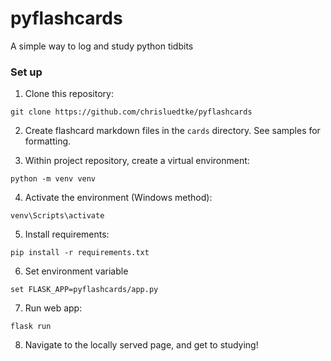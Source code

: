 # pyflashcards

A simple way to log and study python tidbits

### Set up
1. Clone this repository:
```
git clone https://github.com/chrisluedtke/pyflashcards
```
2. Create flashcard markdown files in the `cards` directory. See samples for formatting.

3. Within project repository, create a virtual environment:
```
python -m venv venv
```
4. Activate the environment (Windows method):
```
venv\Scripts\activate
```
5. Install requirements:
```
pip install -r requirements.txt
```
6. Set environment variable
```
set FLASK_APP=pyflashcards/app.py
```
7. Run web app:
```
flask run
```
8. Navigate to the locally served page, and get to studying!
